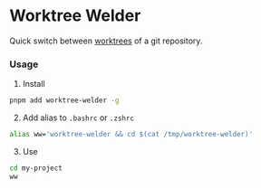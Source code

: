 # Worktree Welder

Quick switch between [worktrees](https://git-scm.com/docs/git-worktree) of a git repository.

### Usage

1. Install

```bash
pnpm add worktree-welder -g
```

2. Add alias to `.bashrc` or `.zshrc`

```bash
alias ww='worktree-welder && cd $(cat /tmp/worktree-welder)'
```

3. Use

```bash
cd my-project
ww
```
